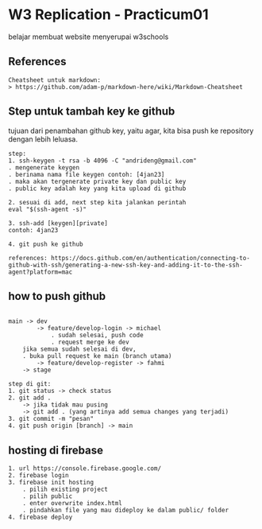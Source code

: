 # W3 Replication - Practicum01

belajar membuat website menyerupai w3schools
 
## References

```
Cheatsheet untuk markdown:
> https://github.com/adam-p/markdown-here/wiki/Markdown-Cheatsheet
```

## Step untuk tambah key ke github
tujuan dari penambahan github key, yaitu agar, kita bisa push ke repository dengan lebih leluasa.
```
step:
1. ssh-keygen -t rsa -b 4096 -C "andrideng@gmail.com"
. mengenerate keygen
. berinama nama file keygen contoh: [4jan23]
. maka akan tergenerate private key dan public key
. public key adalah key yang kita upload di github

2. sesuai di add, next step kita jalankan perintah
eval "$(ssh-agent -s)"

3. ssh-add [keygen][private]
contoh: 4jan23

4. git push ke github

references: https://docs.github.com/en/authentication/connecting-to-github-with-ssh/generating-a-new-ssh-key-and-adding-it-to-the-ssh-agent?platform=mac
```


## how to push github

```

main -> dev
        -> feature/develop-login -> michael
            . sudah selesai, push code
            . request merge ke dev
    jika semua sudah selesai di dev,
    . buka pull request ke main (branch utama)
        -> feature/develop-register -> fahmi
    -> stage

step di git:
1. git status -> check status
2. git add .
    -> jika tidak mau pusing
    -> git add . (yang artinya add semua changes yang terjadi)
3. git commit -m "pesan"
4. git push origin [branch] -> main
```

## hosting di firebase
```
1. url https://console.firebase.google.com/
2. firebase login
3. firebase init hosting
    . pilih existing project
    . pilih public
    . enter overwrite index.html
    . pindahkan file yang mau dideploy ke dalam public/ folder
4. firebase deploy
```